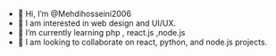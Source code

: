 - 👋 Hi, I’m @Mehdihosseini2006
- 👀 I am interested in web design and UI/UX.
- 🌱 I’m currently learning php , react.js ,node.js
- 💞️ I am looking to collaborate on react, python, and node.js projects.
<!---
Mehdihosseini2006/Mehdihosseini2006 is a ✨ special ✨ repository because its `README.md` (this file) appears on your GitHub profile.
You can click the Preview link to take a look at your changes.
--->

